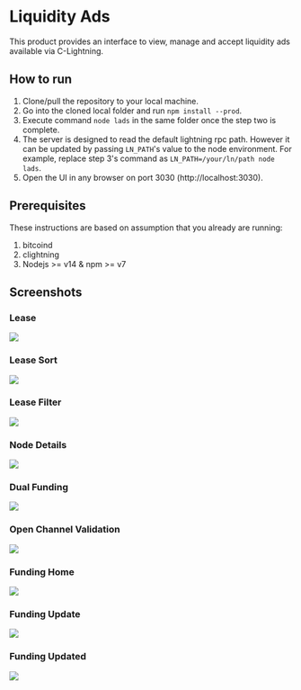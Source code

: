 # Liquidity Ads
This product provides an interface to view, manage and accept liquidity ads available via C-Lightning.

## How to run
1) Clone/pull the repository to your local machine.
2) Go into the cloned local folder and run `npm install --prod`.
3) Execute command `node lads` in the same folder once the step two is complete.
4) The server is designed to read the default lightning rpc path. However it can be updated by passing `LN_PATH`'s value to the node environment. For example, replace step 3's command as `LN_PATH=/your/ln/path node lads`.
5) Open the UI in any browser on port 3030 (http://localhost:3030).

## Prerequisites
These instructions are based on assumption that you already are running:
  1) bitcoind
  2) clightning
  3) Nodejs >= v14 & npm >= v7

## Screenshots
### <a name="lease"></a>Lease
![](./screenshots/photos/Lease.png)

### <a name="lease-sort"></a>Lease Sort
![](./screenshots/photos/Lease-sort.png)

### <a name="lease-filter"></a>Lease Filter
![](./screenshots/photos/Lease-filter.png)

### <a name="node"></a>Node Details
![](./screenshots/photos/Node-detail.png)

### <a name="dual"></a>Dual Funding
![](./screenshots/photos/Open-channel.png)

### <a name="dual-validate"></a>Open Channel Validation
![](./screenshots/photos/Open-channel-validation.png)

### <a name="funding"></a>Funding Home
![](./screenshots/photos/Funding-get.png)

### <a name="funding-form"></a>Funding Update
![](./screenshots/photos/Funding-update-form.png)

### <a name="funding-updated"></a>Funding Updated
![](./screenshots/photos/Funding-updated.png)
